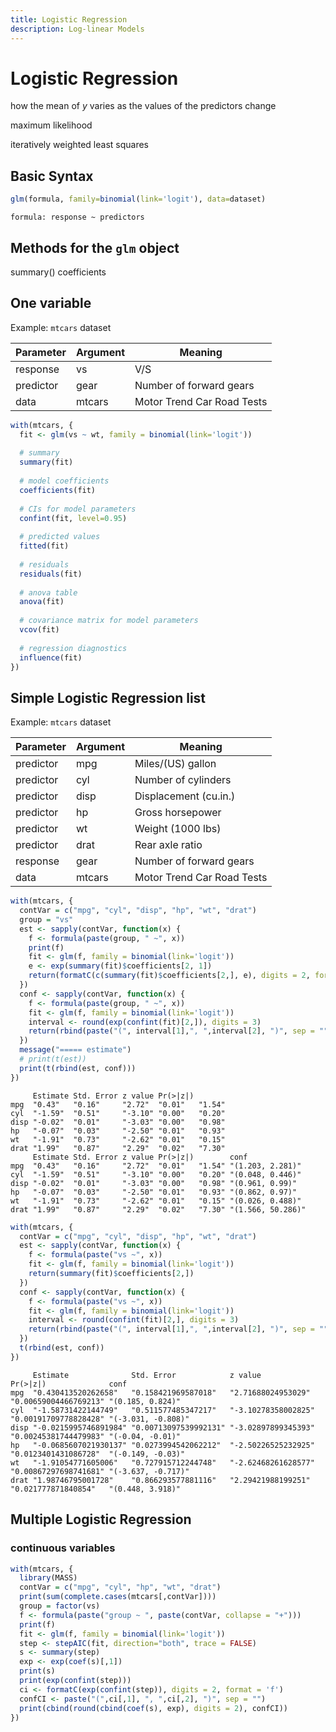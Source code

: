 ```yaml
---
title: Logistic Regression
description: Log-linear Models
---
```


# Logistic Regression
how the mean of $y$ varies as the values of the predictors change

maximum likelihood

iteratively weighted least squares 

## Basic Syntax
```r
glm(formula, family=binomial(link='logit'), data=dataset)
```

`formula: response ~ predictors`

## Methods for the `glm` object

summary()
coefficients

## One variable

Example: `mtcars` dataset

| Parameter | Argument | Meaning                    |
|-----------|----------|----------------------------|
| response  | vs       | V/S                        |
| predictor | gear     | Number of forward gears    |
| data      | mtcars   | Motor Trend Car Road Tests |

```r
with(mtcars, {
  fit <- glm(vs ~ wt, family = binomial(link='logit'))
  
  # summary
  summary(fit)
  
  # model coefficients
  coefficients(fit)
  
  # CIs for model parameters
  confint(fit, level=0.95)
  
  # predicted values
  fitted(fit)
  
  # residuals
  residuals(fit) 
  
  # anova table 
  anova(fit)
  
  # covariance matrix for model parameters 
  vcov(fit)
  
  # regression diagnostics
  influence(fit)
})

```

## Simple Logistic Regression list

Example: `mtcars` dataset

| Parameter | Argument | Meaning                    |
|-----------|----------|----------------------------|
| predictor | mpg      | Miles/(US) gallon          |
| predictor | cyl      | Number of cylinders        |
| predictor | disp     | Displacement (cu.in.)      |
| predictor | hp       | Gross horsepower           |
| predictor | wt       | Weight (1000 lbs)          |
| predictor | drat     | Rear axle ratio            |
| response  | gear     | Number of forward gears    |
| data      | mtcars   | Motor Trend Car Road Tests |

```r
with(mtcars, {
  contVar = c("mpg", "cyl", "disp", "hp", "wt", "drat")
  group = "vs"
  est <- sapply(contVar, function(x) {
    f <- formula(paste(group, " ~", x))
    print(f)
    fit <- glm(f, family = binomial(link='logit'))
    e <- exp(summary(fit)$coefficients[2, 1])
    return(formatC(c(summary(fit)$coefficients[2,], e), digits = 2, format = "f"))
  })
  conf <- sapply(contVar, function(x) {
    f <- formula(paste(group, " ~", x))
    fit <- glm(f, family = binomial(link='logit'))
    interval <- round(exp(confint(fit)[2,]), digits = 3)
    return(rbind(paste("(", interval[1],", ",interval[2], ")", sep = "")))
  })
  message("===== estimate")
  # print(t(est))
  print(t(rbind(est, conf)))
})
```

```
     Estimate Std. Error z value Pr(>|z|)       
mpg  "0.43"   "0.16"     "2.72"  "0.01"   "1.54"
cyl  "-1.59"  "0.51"     "-3.10" "0.00"   "0.20"
disp "-0.02"  "0.01"     "-3.03" "0.00"   "0.98"
hp   "-0.07"  "0.03"     "-2.50" "0.01"   "0.93"
wt   "-1.91"  "0.73"     "-2.62" "0.01"   "0.15"
drat "1.99"   "0.87"     "2.29"  "0.02"   "7.30"
     Estimate Std. Error z value Pr(>|z|)        conf             
mpg  "0.43"   "0.16"     "2.72"  "0.01"   "1.54" "(1.203, 2.281)" 
cyl  "-1.59"  "0.51"     "-3.10" "0.00"   "0.20" "(0.048, 0.446)" 
disp "-0.02"  "0.01"     "-3.03" "0.00"   "0.98" "(0.961, 0.99)"  
hp   "-0.07"  "0.03"     "-2.50" "0.01"   "0.93" "(0.862, 0.97)"  
wt   "-1.91"  "0.73"     "-2.62" "0.01"   "0.15" "(0.026, 0.488)" 
drat "1.99"   "0.87"     "2.29"  "0.02"   "7.30" "(1.566, 50.286)"
```

````r
with(mtcars, {
  contVar = c("mpg", "cyl", "disp", "hp", "wt", "drat")
  est <- sapply(contVar, function(x) {
    f <- formula(paste("vs ~", x))
    fit <- glm(f, family = binomial(link='logit'))
    return(summary(fit)$coefficients[2,])
  })
  conf <- sapply(contVar, function(x) {
    f <- formula(paste("vs ~", x))
    fit <- glm(f, family = binomial(link='logit'))
    interval <- round(confint(fit)[2,], digits = 3)
    return(rbind(paste("(", interval[1],", ",interval[2], ")", sep = "")))
  })
  t(rbind(est, conf))
})
````

```
     Estimate              Std. Error            z value             Pr(>|z|)              conf              
mpg  "0.430413520262658"   "0.158421969587018"   "2.71688024953029"  "0.00659004466769213" "(0.185, 0.824)"  
cyl  "-1.58731422144749"   "0.511577485347217"   "-3.10278358002825" "0.00191709778828428" "(-3.031, -0.808)"
disp "-0.0215995746891984" "0.00713097539992131" "-3.02897899345393" "0.00245381744479983" "(-0.04, -0.01)"  
hp   "-0.0685607021930137" "0.0273994542062212"  "-2.50226525232925" "0.0123401431086728"  "(-0.149, -0.03)" 
wt   "-1.91054771605006"   "0.727915712244748"   "-2.62468261628577" "0.00867297698741681" "(-3.637, -0.717)"
drat "1.98746795001728"    "0.866293577881116"   "2.29421988199251"  "0.021777871840854"   "(0.448, 3.918)"  
```


## Multiple Logistic Regression

### continuous variables 

```r
with(mtcars, {
  library(MASS)
  contVar = c("mpg", "cyl", "hp", "wt", "drat")
  print(sum(complete.cases(mtcars[,contVar])))
  group = factor(vs)
  f <- formula(paste("group ~ ", paste(contVar, collapse = "+")))
  print(f)
  fit <- glm(f, family = binomial(link='logit'))
  step <- stepAIC(fit, direction="both", trace = FALSE)
  s <- summary(step)
  exp <- exp(coef(s)[,1])
  print(s)
  print(exp(confint(step)))
  ci <- formatC(exp(confint(step)), digits = 2, format = 'f')
  confCI <- paste("(",ci[,1], ", ",ci[,2], ")", sep = "")
  print(cbind(round(cbind(coef(s), exp), digits = 2), confCI))
})
```